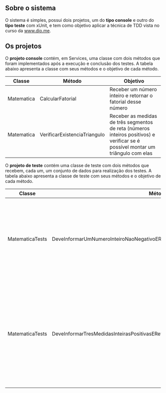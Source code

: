 ## Sobre o sistema

O sistema é simples, possui dois projetos, um do **tipo console** e outro do **tipo teste** com xUnit, e tem como objetivo aplicar a técnica de TDD vista no curso da www.dio.me.

## Os projetos

O **projeto console** contém, em Services, uma classe com dois métodos que foram implementados após a execução e conclusão dos testes. A tabela abaixo apresenta a classe com seus métodos e o objetivo de cada método. 

| Classe | Método | Objetivo | 
|--------|--------|----------|
| Matematica | CalcularFatorial | Receber um número inteiro e retornar o fatorial desse número |
| Matematica | VerificarExistenciaTriangulo | Receber as medidas de três segmentos de reta (números inteiros positivos) e verificar se é possível montar um triângulo com elas |

O **projeto de teste** contém uma classe de teste com dois métodos que recebem, cada um, um conjunto de dados para realização dos testes. A tabela abaixo apresenta a classe de teste com seus métodos e o objetivo de cada método. 

| Classe | Método | Objetivo | 
|--------|--------|----------|
| MatematicaTests | DeveInformarUmNumeroInteiroNaoNegativoERetornarSeuFatorial | Receber um conjunto de pares de números inteiros, onde o segundo número é o fatorial do primeiro |
| MatematicaTests | DeveInformarTresMedidasInteirasPositivasERetornarSeEhPossivelFormarTrianguloComElas | Receber um conjunto de medidas de segmentos de reta (números inteiros positivos) e retornar se é possível formar triângulo com elas |
